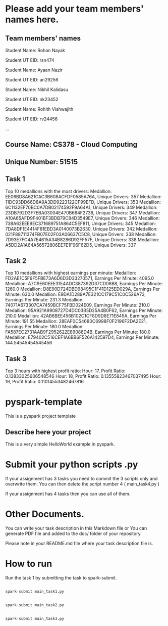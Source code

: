 # Please add your team members' names here. 

## Team members' names 

Student Name: Rohan Nayak

Student UT EID: rsn474

Student Name: Ayaan Nazir

Student UT EID: an29256

Student Name: Nikhil Kalidasu

Student UT EID: nk23452

Student Name: Rohith Vishwajith

Student UT EID: rv24456



 ...

##  Course Name: CS378 - Cloud Computing 

##  Unique Number: 51515
    
## Task 1

Top 10 medallions with the most drivers:
Medallion: EE06BD8A621CAC3B608ACFDF0585A76A, Unique Drivers: 357
Medallion: 11DC93DD66D8A9A3DD9223122CF99EFD, Unique Drivers: 353
Medallion: 6C1132EF70BC0A7DB02174592F9A64A1, Unique Drivers: 349
Medallion: 23DB792D3F7EBA03004E470B684F2738, Unique Drivers: 347
Medallion: A10A65AFD9F401BF3BDB79C84D3549E7, Unique Drivers: 346
Medallion: 738A62EEE9EC371689751A864C5EF811, Unique Drivers: 345
Medallion: 7DA8DF1E4414F81EBD3A0140073B2630, Unique Drivers: 342
Medallion: 021F88711374FB07E02F03A06637C5C8, Unique Drivers: 338
Medallion: 7D93E7FC4A7E4615A34B8286D92FF57F, Unique Drivers: 338
Medallion: A5DD2A1A64A56572806EE7E1F96F62D5, Unique Drivers: 337

## Task 2

Top 10 medallions with highest earnings per minute:
Medallion: FD2AE1C5F9F5FBE73A6D6D3D33270571, Earnings Per Minute: 4095.0
Medallion: A7C9E60EEE31E4ADC387392D37CD06B8, Earnings Per Minute: 1260.0
Medallion: D8E90D724DBD98495C1F41D125ED029A, Earnings Per Minute: 630.0
Medallion: E9DA1D289A7E321CC179C51C0C526A73, Earnings Per Minute: 231.3
Medallion: 74071A673307CA7459BCF75FBD024E09, Earnings Per Minute: 210.0
Medallion: 95A921A9908727D4DC03B5D25A4B0F62, Earnings Per Minute: 210.0
Medallion: 42AB6BEE456B102C1CF8D9D8E71E845A, Earnings Per Minute: 191.55
Medallion: 28EAF0C54680C6998F0F2196F2DA2E21, Earnings Per Minute: 180.0
Medallion: FA587EC2731AAB9F2952622E89088D4B, Earnings Per Minute: 180.0
Medallion: E79402C516CEF1A6BB6F526A142597D4, Earnings Per Minute: 144.54545454545456

## Task 3

Top 3 hours with highest profit ratio:
Hour: 17, Profit Ratio: 0.13833025606548546
Hour: 18, Profit Ratio: 0.13555823467037495
Hour: 19, Profit Ratio: 0.11014553482467816

# pyspark-template

This is a pyspark project template


## Describe here your project


This is a very simple HelloWorld example in pyspark. 


# Submit your python scripts .py 

If your assignment has 3 tasks you need to commit the 3 scripts only and overwrite them. You can then delete the script number 4 ( main_task4.py 
)

If your assignment has 4 tasks then you can use all of them. 

# Other Documents. 

You can write your task description in this Markdown file or You can generate PDF file and added to the doc/ folder of your repository. 

Please note in your README.md file where your task description file is.  


# How to run  

Run the task 1 by submitting the task to spark-submit. 


```python

spark-submit main_task1.py 

```



```python

spark-submit main_task2.py 

```



```python

spark-submit main_task3.py 

```




